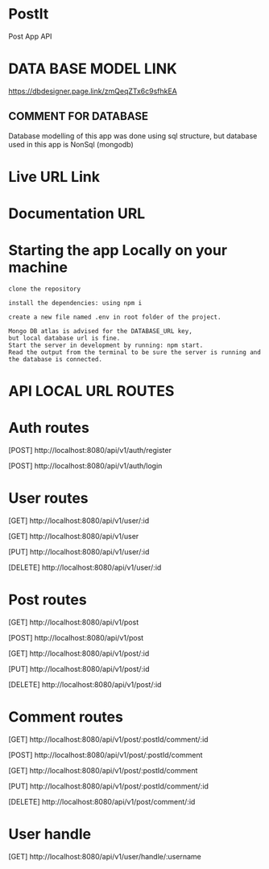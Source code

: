 # PostIt
Post App API

# DATA BASE MODEL LINK
https://dbdesigner.page.link/zmQeqZTx6c9sfhkEA

## COMMENT FOR DATABASE
Database modelling of this app was done using sql structure, 
but database used in this app is NonSql (mongodb)

# Live URL Link

# Documentation URL


# Starting the app Locally on your machine

    clone the repository

    install the dependencies: using npm i
    
    create a new file named .env in root folder of the project.

    Mongo DB atlas is advised for the DATABASE_URL key, 
    but local database url is fine. 
    Start the server in development by running: npm start. 
    Read the output from the terminal to be sure the server is running and the database is connected.

# API LOCAL URL ROUTES

# Auth routes

[POST] http://localhost:8080/api/v1/auth/register

[POST] http://localhost:8080/api/v1/auth/login

# User routes

[GET] http://localhost:8080/api/v1/user/:id

[GET] http://localhost:8080/api/v1/user

[PUT] http://localhost:8080/api/v1/user/:id

[DELETE] http://localhost:8080/api/v1/user/:id

# Post routes

[GET] http://localhost:8080/api/v1/post

[POST] http://localhost:8080/api/v1/post

[GET] http://localhost:8080/api/v1/post/:id

[PUT] http://localhost:8080/api/v1/post/:id

[DELETE] http://localhost:8080/api/v1/post/:id

# Comment routes

[GET] http://localhost:8080/api/v1/post/:postId/comment/:id

[POST] http://localhost:8080/api/v1/post/:postId/comment

[GET] http://localhost:8080/api/v1/post/:postId/comment

[PUT] http://localhost:8080/api/v1/post/:postId/comment/:id

[DELETE] http://localhost:8080/api/v1/post/comment/:id

# User handle

[GET] http://localhost:8080/api/v1/user/handle/:username
